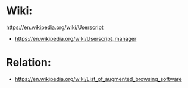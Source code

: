 # Wiki:
https://en.wikipedia.org/wiki/Userscript
- https://en.wikipedia.org/wiki/Userscript_manager

# Relation:
- https://en.wikipedia.org/wiki/List_of_augmented_browsing_software

